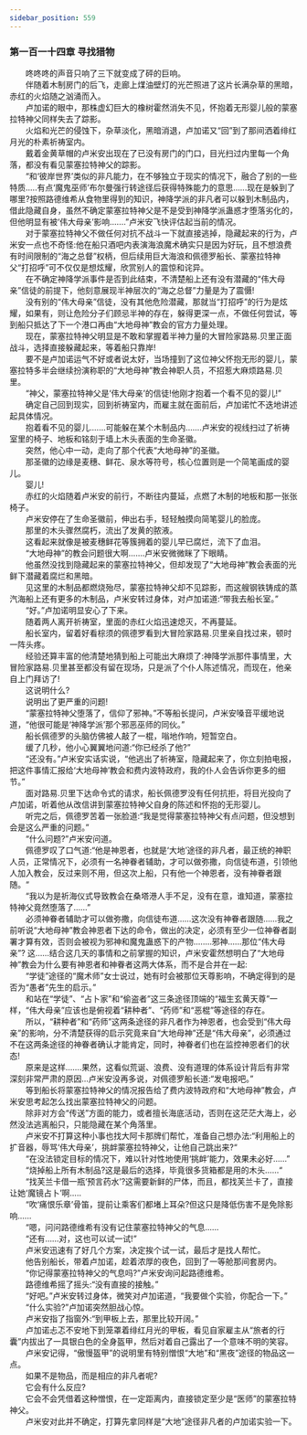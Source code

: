 ```yaml
---
sidebar_position: 559
---
```

### 第一百一十四章 寻找猎物  


　　咚咚咚的声音只响了三下就变成了砰的巨响。  
　　伴随着木制房门的后飞，走廊上煤油壁灯的光芒照进了这片长满杂草的黑暗，赤红的火焰随之汹涌而入。  
　　卢加诺的眼中，那株虚幻巨大的橡树霍然消失不见，怀抱着无形婴儿般的蒙塞拉特神父同样失去了踪影。  
　　火焰和光芒的侵蚀下，杂草淡化，黑暗消退，卢加诺又“回”到了那间洒着绯红月光的朴素祈祷室内。  
　　戴着金黄草帽的卢米安出现在了已没有房门的门口，目光扫过内里每一个角落，都没有看见蒙塞拉特神父的踪影。  
　　“和‘彼岸世界’类似的非凡能力，在不够独立于现实的情况下，融合了别的一些特质.....有点‘魔鬼巫师’布尔曼强行转途径后获得特殊能力的意思…...现在是躲到了哪里?按照路德维希从食物里得到的知识，神降学派的非凡者可以躲到木制品内，借此隐藏自身，虽然不确定蒙塞拉特神父是不是受到神降学派蛊惑才堕落劣化的，但他明显有被‘伟大母亲’影响.……”卢米安飞快评估起当前的情况。  
　　对于蒙塞拉特神父不做任何对抗不战斗一下就直接逃掉，隐藏起来的行为，卢米安一点也不奇怪:他在船只酒吧内表演海浪魔术确实只是因为好玩，且不想浪费有时间限制的“海之总督”权柄，但后续用巨大海浪和佩德罗船长、蒙塞拉特神父“打招呼”可不仅仅是想炫耀，欣赏别人的震惊和诧异。  
　　在不确定神降学派事件是否到此结束，不清楚船上还有没有潜藏的“伟大母亲”信徒的前提下，他刻意展现半神层次的“海之总督”力量是为了震慑!  
　　没有别的“伟大母亲”信徒，没有其他危险潜藏，那就当“打招呼”的行为是炫耀，如果有，则让危险分子们顾忌半神的存在，躲得更深一点，不做任何尝试，等到船只抵达了下一个港口再由“大地母神”教会的官方力量处理。  
　　现在，蒙塞拉特神父明显是不敢和掌握着半神力量的大冒险家路易.贝里正面战斗，选择直接躲藏起来，等着船只靠岸!  
　　要不是卢加诺运气不好或者说太好，当场撞到了这位神父怀抱无形的婴儿，蒙塞拉特多半会继续扮演称职的“大地母神”教会神职人员，不招惹大麻烦路易.贝里。  
　　“神父，蒙塞拉特神父是‘伟大母亲’的信徒!他刚才抱着一个看不见的婴儿!”  
　　确定自己回到现实，回到祈祷室内，而雇主就在面前后，卢加诺忙不迭地讲述起具体情况。  
　　抱着看不见的婴儿.……可能躲在某个木制品内…….卢米安的视线扫过了祈祷室里的椅子、地板和铭刻于墙上木头表面的生命圣徽。  
　　突然，他心中一动，走向了那个代表“大地母神”的圣徽。  
　　那圣徽的边缘是麦穗、鲜花、泉水等符号，核心位置则是一个简笔画成的婴儿。  
　　婴儿!  
　　赤红的火焰随着卢米安的前行，不断往内蔓延，点燃了木制的地板和那一张张椅子。  
　　卢米安停在了生命圣徽前，伸出右手，轻轻触摸向简笔婴儿的脸庞。  
　　那里的木头骤然腐朽，流出了发黄的脓液。  
　　这看起来就像是被麦穗鲜花等簇拥着的婴儿早已腐烂，流下了血泪。  
　　“大地母神”的教会问题很大啊…….卢米安微微眯了下眼睛。  
　　他虽然没找到隐藏起来的蒙塞拉特神父，但却发现了“大地母神”教会表面的光鲜下潜藏着腐烂和黑暗。  
　　见这里的木制品都燃烧殆尽，蒙塞拉特神父却不见踪影，而这艘钢铁铸成的蒸汽海船上还有更多的木制品，卢米安转过身体，对卢加诺道:“带我去船长室。”  
　　“好。”卢加诺明显安心了下来。  
　　随着两人离开祈祷室，里面的赤红火焰迅速熄灭，不再蔓延。  
　　船长室内，留着好看棕须的佩德罗看到大冒险家路易.贝里亲自找过来，顿时一阵头疼。  
　　经验还算丰富的他清楚地猜到船上可能出大麻烦了:神降学派那件事情里，大冒险家路易.贝里甚至都没有留在现场，只是派了个仆人陈述情况，而现在，他亲自上门拜访了!  
　　这说明什么?  
　　说明出了更严重的问题!  
　　“蒙塞拉特神父堕落了，信仰了邪神。”不等船长提问，卢米安嗓音平缓地说道，“他很可能是‘神降学派’那个邪恶巫师的同伙。”  
　　船长佩德罗的头脑仿佛被人敲了一棍，嗡地作响，短暂空白。  
　　缓了几秒，他小心翼翼地问道:“你已经杀了他?”  
　　“还没有。”卢米安实话实说，“他逃出了祈祷室，隐藏起来了，你立刻拍电报，把这件事情汇报给‘大地母神’教会和费内波特政府，我的仆人会告诉你更多的细节。”  
　　面对路易.贝里下达命令式的请求，船长佩德罗没有任何抗拒，将目光投向了卢加诺，听着他从改信讲到蒙塞拉特神父自身的陈述和怀抱的无形婴儿。  
　　听完之后，佩德罗苦着一张脸道:“我是觉得蒙塞拉特神父有点问题，但没想到会是这么严重的问题。”  
　　“什么问题?”卢米安问道。  
　　佩德罗叹了口气道:“他是神恩者，也就是‘大地’途径的非凡者，最正统的神职人员，正常情况下，必须有一名神眷者辅助，才可以做弥撒，向信徒布道，引领他人加入教会，反过来则不用，但这次上船，只有他一个神恩者，没有神眷者跟随。“  
　　“我以为是祈海仪式导致教会在桑塔港人手不足，没有在意，谁知道，蒙塞拉特神父竟然堕落了……”  
　　必须神眷者辅助才可以做弥撒，向信徒布道……这次没有神眷者跟随......我之前听说“大地母神”教会神恩者下达的命令，做出的决定，必须有至少一位神眷者副署才算有效，否则会被视为邪神和魔鬼蛊惑下的产物.…....邪神......那位“伟大母亲”? 这……结合这几天的事情和之前掌握的知识，卢米安霍然想明白了“大地母神”教会为什么要有神恩者和神眷者这两大体系，而不是合并在一起:  
　　“学徒”途径的“魔术师”女士说过，她有时会被那位天尊影响，不确定得到的是否为“愚者”先生的启示。”  
　　和站在“学徒”、“占卜家”和“偷盗者”这三条途径顶端的“福生玄黄天尊”一样，“伟大母亲”应该也是俯视着“耕种者”、“药师”和“恶棍”等途径的存在。  
　　所以，“耕种者”和“药师”这两条途径的非凡者作为神恩者，也会受到“伟大母亲”的影响，分不清楚获得的启示究竟来自“大地母神”还是“伟大母亲”，必须通过不在这两条途径的神眷者确认才能肯定，同时，神眷者们也在监控神恩者们的状态!  
　　原来是这样…….果然，这看似荒诞、浪费、没有道理的体系设计背后有非常深刻非常严肃的原因…卢米安没再多说，对佩德罗船长道:“发电报吧。”  
　　等到船长将蒙塞拉特神父的情况报告给了费内波特政府和“大地母神”教会，卢米安思考起怎么找出蒙塞拉特神父的问题。  
　　除非对方会“传送”方面的能力，或者擅长海底活动，否则在这茫茫大海上，必然没法逃离船只，只能隐藏在某个角落里。  
　　卢米安不打算这种小事也找大阿卡那牌们帮忙，准备自己想办法:“利用船上的扩音器，辱骂‘伟大母亲’，挑衅蒙塞拉特神父，让他自己跳出来?“  
　　“在没法锁定目标的情况下，难以针对性地使用‘挑衅’能力，效果未必好……”  
　　“烧掉船上所有木制品?这是最后的选择，毕竟很多货箱都是用的木头……“  
　　“找芙兰卡借一瓶‘预言药水’?这需要新鲜的尸体，而且，都找芙兰卡了，直接让她‘魔镜占卜’啊.....  
　　“吹‘痛恨乐章’骨笛，提前让乘客们都堵上耳朵?但这只是降低伤害不是免除影响......  
　　“嗯，问问路德维希有没有记住蒙塞拉特神父的气息......  
　　“还有……对，这也可以试一试!”  
　　卢米安迅速有了好几个方案，决定挨个试一试，最后才是找人帮忙。  
　　他告别船长，带着卢加诺，趁着浓厚的夜色，回到了一等舱那间套房内。  
　　“你记得蒙塞拉特神父的气息吗?”卢米安询问起路德维希。  
　　路德维希摇了摇头:“没有直接的接触。”  
　　“好吧。”卢米安转过身体，微笑对卢加诺道，“我要做个实验，你配合一下。”  
　　“什么实验?”卢加诺突然胆战心惊。  
　　卢米安指了指窗外:“到甲板上去，那里比较开阔。”  
　　卢加诺忐忑不安地下到笼罩着绯红月光的甲板，看见自家雇主从“旅者的行囊”内拔出了一具银白色的全身盔甲，然后对着自己露出了一个意味不明的笑容。  
　　卢米安记得，“傲慢盔甲”的说明里有特别憎恨“大地”和“黑夜”途径的物品这一点。  
　　如果不是物品，而是相应的非凡者呢?  
　　它会有什么反应?  
　　它会不会凭借着这种憎恨，在一定距离内，直接锁定至少是“医师”的蒙塞拉特神父。  
　　卢米安对此并不确定，打算先拿同样是“大地”途径非凡者的卢加诺实验一下。  
